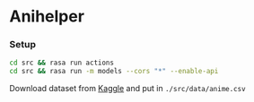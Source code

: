 # Anihelper

### Setup
```bash
cd src && rasa run actions
cd src && rasa run -m models --cors "*" --enable-api
```
Download dataset from [Kaggle](https://www.kaggle.com/datasets/CooperUnion/anime-recommendations-database/) and put in `./src/data/anime.csv`

